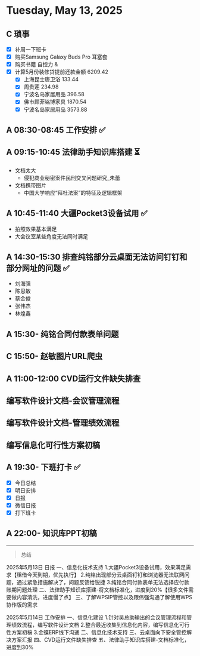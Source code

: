 # Tuesday, May 13, 2025

## C 琐事

- [x] 补周一下班卡
- [x] 购买Samsung Galaxy Buds Pro 耳塞套
- [x] 购买书籍 自控力 &
- [x] 计算5月份装修贷提前还款金额 6209.42
  - [x] 上海昆士唐卫浴 133.44
  - [x] 周贵莲 234.98
  - [x] 宁波名岛家居用品 396.58
  - [x] 佛市顾菲铭博家具 1870.54
  - [x] 宁波名岛家居用品 3573.88

## A 08:30-08:45 工作安排 ✅

## A 09:15-10:45 法律助手知识库搭建 ⏳

- 文档太大
  - 侵犯商业秘密案件民刑交叉问题研究_朱蕾
- 文档携带图片
  - 中国大学响应“拜杜法案”的特征及逻辑框架

## A 10:45-11:40 大疆Pocket3设备试用 ✅

- 拍照效果基本满足
- 大会议室某些角度无法同时满足

## A 14:30-15:30 排查纯铭部分云桌面无法访问钉钉和部分网址的问题 ✅

- 刘海强
- 陈思敏
- 蔡金俊
- 张伟杰
- 林煌鑫

## A 15:30- 纯铭合同付款表单问题

## C 15:50- 赵敏图片URL爬虫

## A 11:00-12:00 CVD运行文件缺失排查

## 编写软件设计文档-会议管理流程

## 编写软件设计文档-管理绩效流程

## 编写信息化可行性方案初稿

## A 19:30- 下班打卡 ✅

- [x] 今日总结
- [x] 明日安排
- [x] 日报
- [x] 微信日报
- [x] 打下班卡

## A 22:00- 知识库PPT初稿

---

> 总结

2025年5月13日 日报
一、信息化技术支持
1.大疆Pocket3设备试用，效果满足需求【租借今天到期，优先执行】
2.纯铭出现部分云桌面钉钉和浏览器无法联网问题，通过紧急措施解决了，问题反馈给锐捷
3.纯铭合同付款表单无法选择应付款账期问题处理
二、法律助手知识库搭建-将文档标准化，进度到20%【很多文件需要做内容清洗，进度慢了点】
三、了解WPSIP管控以及跟伟强沟通了解使用WPS协作版的需求

2025年5月14日 工作安排
一、信息化建设
1.针对吴总助输出的会议管理流程和管理绩效流程，编写软件设计文档
2.整合最近收集到信息化内容，编写信息化可行性方案初稿
3.金蝶ERP线下沟通
二、信息化技术支持
三、云桌面向下安全管控解决方案汇报
四、CVD运行文件缺失排查
五、法律助手知识库搭建-文档标准化，进度到30%
